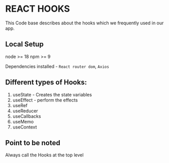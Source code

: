 # REACT HOOKS

This Code base describes about the hooks which we frequently used in our app.

## Local Setup

node >= 18
npm >= 9

Dependencies installed - `React router dom`, `Axios`

## Different types of Hooks:

1. useState - Creates the state variables
2. useEffect - perform the effects
3. useRef
4. useReducer
5. useCallbacks
6. useMemo
7. useContext

## Point to be noted

Always call the Hooks at the top level
